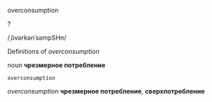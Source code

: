 overconsumption

?

/ˌōvərkənˈsəmpSHn/

Definitions of _overconsumption_

noun
**чрезмерное потребление**

    overconsumption

_overconsumption_
**чрезмерное потребление**, **сверхпотребление**